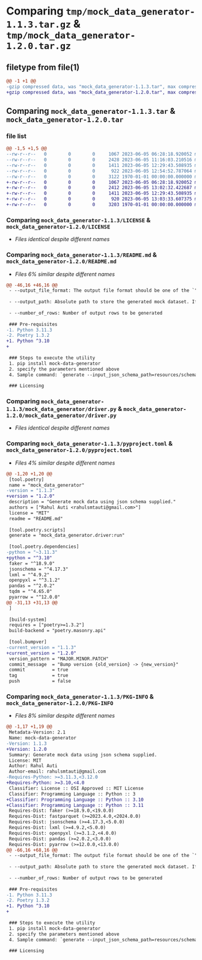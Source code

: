 # Comparing `tmp/mock_data_generator-1.1.3.tar.gz` & `tmp/mock_data_generator-1.2.0.tar.gz`

## filetype from file(1)

```diff
@@ -1 +1 @@
-gzip compressed data, was "mock_data_generator-1.1.3.tar", max compression
+gzip compressed data, was "mock_data_generator-1.2.0.tar", max compression
```

## Comparing `mock_data_generator-1.1.3.tar` & `mock_data_generator-1.2.0.tar`

### file list

```diff
@@ -1,5 +1,5 @@
--rw-r--r--   0        0        0     1067 2023-06-05 06:28:18.920052 mock_data_generator-1.1.3/LICENSE
--rw-r--r--   0        0        0     2428 2023-06-05 11:16:03.210516 mock_data_generator-1.1.3/README.md
--rw-r--r--   0        0        0     1411 2023-06-05 12:29:43.508935 mock_data_generator-1.1.3/mock_data_generator/driver.py
--rw-r--r--   0        0        0      922 2023-06-05 12:54:52.787064 mock_data_generator-1.1.3/pyproject.toml
--rw-r--r--   0        0        0     3122 1970-01-01 00:00:00.000000 mock_data_generator-1.1.3/PKG-INFO
+-rw-r--r--   0        0        0     1067 2023-06-05 06:28:18.920052 mock_data_generator-1.2.0/LICENSE
+-rw-r--r--   0        0        0     2412 2023-06-05 13:02:32.422687 mock_data_generator-1.2.0/README.md
+-rw-r--r--   0        0        0     1411 2023-06-05 12:29:43.508935 mock_data_generator-1.2.0/mock_data_generator/driver.py
+-rw-r--r--   0        0        0      920 2023-06-05 13:03:33.607375 mock_data_generator-1.2.0/pyproject.toml
+-rw-r--r--   0        0        0     3203 1970-01-01 00:00:00.000000 mock_data_generator-1.2.0/PKG-INFO
```

### Comparing `mock_data_generator-1.1.3/LICENSE` & `mock_data_generator-1.2.0/LICENSE`

 * *Files identical despite different names*

### Comparing `mock_data_generator-1.1.3/README.md` & `mock_data_generator-1.2.0/README.md`

 * *Files 6% similar despite different names*

```diff
@@ -46,16 +46,16 @@
 - --output_file_format: The output file format should be one of the `"CSV","JSON","XML","EXCEL","PARQUET","ORC"`
 
 - --output_path: Absolute path to store the generated mock dataset. If an output path does not exists, it will create it and store the data inside the directory into data file.
 
 - --number_of_rows: Number of output rows to be generated
 
 ### Pre-requisites
-1. Python 3.11.3
-2. Poetry 1.3.2
+1. Python ^3.10
+
 
 ### Steps to execute the utility
 1. pip install mock-data-generator
 2. specify the parameters mentioned above
 4. Sample command: `generate --input_json_schema_path=resources/schema.json --output_file_format=csv --output_path=output_data --number_of_rows=10 ` :
 
 ### Licensing
```

### Comparing `mock_data_generator-1.1.3/mock_data_generator/driver.py` & `mock_data_generator-1.2.0/mock_data_generator/driver.py`

 * *Files identical despite different names*

### Comparing `mock_data_generator-1.1.3/pyproject.toml` & `mock_data_generator-1.2.0/pyproject.toml`

 * *Files 4% similar despite different names*

```diff
@@ -1,20 +1,20 @@
 [tool.poetry]
 name = "mock_data_generator"
-version = "1.1.3"
+version = "1.2.0"
 description = "Generate mock data using json schema supplied."
 authors = ["Rahul Auti <rahulsmtauti@gmail.com>"]
 license = "MIT"
 readme = "README.md"
 
 [tool.poetry.scripts]
 generate = "mock_data_generator.driver:run"
 
 [tool.poetry.dependencies]
-python = "~3.11.3"
+python = "^3.10"
 faker = "^18.9.0"
 jsonschema = "^4.17.3"
 lxml = "^4.9.2"
 openpyxl = "^3.1.2"
 pandas = "^2.0.2"
 tqdm = "^4.65.0"
 pyarrow = "^12.0.0"
@@ -31,13 +31,13 @@
 ]
 
 [build-system]
 requires = ["poetry>=1.3.2"]
 build-backend = "poetry.masonry.api"
 
 [tool.bumpver]
-current_version = "1.1.3"
+current_version = "1.2.0"
 version_pattern = "MAJOR.MINOR.PATCH"
 commit_message  = "Bump version {old_version} -> {new_version}"
 commit          = true
 tag             = true
 push            = false
```

### Comparing `mock_data_generator-1.1.3/PKG-INFO` & `mock_data_generator-1.2.0/PKG-INFO`

 * *Files 8% similar despite different names*

```diff
@@ -1,17 +1,19 @@
 Metadata-Version: 2.1
 Name: mock-data-generator
-Version: 1.1.3
+Version: 1.2.0
 Summary: Generate mock data using json schema supplied.
 License: MIT
 Author: Rahul Auti
 Author-email: rahulsmtauti@gmail.com
-Requires-Python: >=3.11.3,<3.12.0
+Requires-Python: >=3.10,<4.0
 Classifier: License :: OSI Approved :: MIT License
 Classifier: Programming Language :: Python :: 3
+Classifier: Programming Language :: Python :: 3.10
+Classifier: Programming Language :: Python :: 3.11
 Requires-Dist: faker (>=18.9.0,<19.0.0)
 Requires-Dist: fastparquet (>=2023.4.0,<2024.0.0)
 Requires-Dist: jsonschema (>=4.17.3,<5.0.0)
 Requires-Dist: lxml (>=4.9.2,<5.0.0)
 Requires-Dist: openpyxl (>=3.1.2,<4.0.0)
 Requires-Dist: pandas (>=2.0.2,<3.0.0)
 Requires-Dist: pyarrow (>=12.0.0,<13.0.0)
@@ -66,16 +68,16 @@
 - --output_file_format: The output file format should be one of the `"CSV","JSON","XML","EXCEL","PARQUET","ORC"`
 
 - --output_path: Absolute path to store the generated mock dataset. If an output path does not exists, it will create it and store the data inside the directory into data file.
 
 - --number_of_rows: Number of output rows to be generated
 
 ### Pre-requisites
-1. Python 3.11.3
-2. Poetry 1.3.2
+1. Python ^3.10
+
 
 ### Steps to execute the utility
 1. pip install mock-data-generator
 2. specify the parameters mentioned above
 4. Sample command: `generate --input_json_schema_path=resources/schema.json --output_file_format=csv --output_path=output_data --number_of_rows=10 ` :
 
 ### Licensing
```

